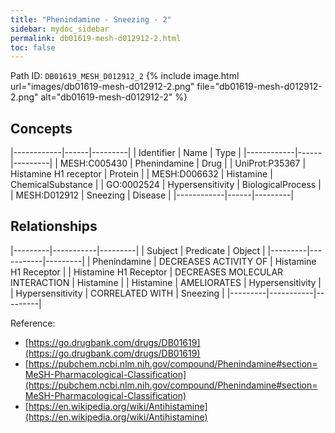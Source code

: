 ```yaml
---
title: "Phenindamine - Sneezing - 2"
sidebar: mydoc_sidebar
permalink: db01619-mesh-d012912-2.html
toc: false 
---
```



Path ID: `DB01619_MESH_D012912_2`
{% include image.html url="images/db01619-mesh-d012912-2.png" file="db01619-mesh-d012912-2.png" alt="db01619-mesh-d012912-2" %}

## Concepts

|------------|------|---------|
| Identifier | Name | Type    |
|------------|------|---------|
| MESH:C005430 | Phenindamine | Drug |
| UniProt:P35367 | Histamine H1 receptor | Protein |
| MESH:D006632 | Histamine | ChemicalSubstance |
| GO:0002524 | Hypersensitivity | BiologicalProcess |
| MESH:D012912 | Sneezing | Disease |
|------------|------|---------|

## Relationships

|---------|-----------|---------|
| Subject | Predicate | Object  |
|---------|-----------|---------|
| Phenindamine | DECREASES ACTIVITY OF | Histamine H1 Receptor |
| Histamine H1 Receptor | DECREASES MOLECULAR INTERACTION | Histamine |
| Histamine | AMELIORATES | Hypersensitivity |
| Hypersensitivity | CORRELATED WITH | Sneezing |
|---------|-----------|---------|

Reference: 
  - [https://go.drugbank.com/drugs/DB01619](https://go.drugbank.com/drugs/DB01619)
  - [https://pubchem.ncbi.nlm.nih.gov/compound/Phenindamine#section=MeSH-Pharmacological-Classification](https://pubchem.ncbi.nlm.nih.gov/compound/Phenindamine#section=MeSH-Pharmacological-Classification)
  - [https://en.wikipedia.org/wiki/Antihistamine](https://en.wikipedia.org/wiki/Antihistamine)

